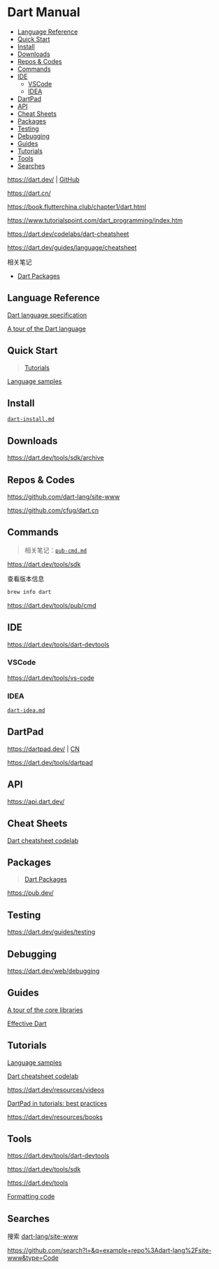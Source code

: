 <!-- omit in toc -->
# Dart Manual

- [Language Reference](#language-reference)
- [Quick Start](#quick-start)
- [Install](#install)
- [Downloads](#downloads)
- [Repos & Codes](#repos--codes)
- [Commands](#commands)
- [IDE](#ide)
  - [VSCode](#vscode)
  - [IDEA](#idea)
- [DartPad](#dartpad)
- [API](#api)
- [Cheat Sheets](#cheat-sheets)
- [Packages](#packages)
- [Testing](#testing)
- [Debugging](#debugging)
- [Guides](#guides)
- [Tutorials](#tutorials)
- [Tools](#tools)
- [Searches](#searches)

<https://dart.dev/> | [GitHub](https://github.com/dart-lang/site-www)

<https://dart.cn/>

<https://book.flutterchina.club/chapter1/dart.html>

<https://www.tutorialspoint.com/dart_programming/index.htm>

<https://dart.dev/codelabs/dart-cheatsheet>

<https://dart.dev/guides/language/cheatsheet>

相关笔记

- [Dart Packages](packages/README.md)

## Language Reference

[Dart language specification](https://dart.dev/guides/language/spec)

[A tour of the Dart language](https://dart.dev/guides/language/language-tour)

## Quick Start

> [Tutorials](#tutorials)

[Language samples](https://dart.dev/samples)

## Install

[`dart-install.md`](dart-install.md)

## Downloads

<https://dart.dev/tools/sdk/archive>

## Repos & Codes

<https://github.com/dart-lang/site-www>

<https://github.com/cfug/dart.cn>

## Commands

> 相关笔记：[`pub-cmd.md`](/commands/dart/pub-cmd.md)

<https://dart.dev/tools/sdk>

查看版本信息

```bash
brew info dart
```

<https://dart.dev/tools/pub/cmd>

## IDE

<https://dart.dev/tools/dart-devtools>

### VSCode

<https://dart.dev/tools/vs-code>

### IDEA

[`dart-idea.md`](dart-idea.md)

## DartPad

<https://dartpad.dev/> | [CN](https://dartpad.cn/)

<https://dart.dev/tools/dartpad>

## API

<https://api.dart.dev/>

## Cheat Sheets

[Dart cheatsheet codelab](https://dart.dev/codelabs/dart-cheatsheet)

## Packages

> [Dart Packages](packages/README.md)

<https://pub.dev/>

## Testing

<https://dart.dev/guides/testing>

## Debugging

<https://dart.dev/web/debugging>

## Guides

[A tour of the core libraries](https://dart.dev/guides/libraries/library-tour)

[Effective Dart](https://dart.dev/guides/language/effective-dart)

## Tutorials

[Language samples](https://dart.dev/samples)

[Dart cheatsheet codelab](https://dart.dev/codelabs/dart-cheatsheet)

<https://dart.dev/resources/videos>

[DartPad in tutorials: best practices](https://dart.dev/resources/dartpad-best-practices)

<https://dart.dev/resources/books>

## Tools

<https://dart.dev/tools/dart-devtools>

<https://dart.dev/tools/sdk>

<https://dart.dev/tools>

[Formatting code](https://dart.dev/guides/language/formatting)

## Searches

搜索 [dart-lang/site-www](https://github.com/dart-lang/site-www)

<https://github.com/search?l=&q=example+repo%3Adart-lang%2Fsite-www&type=Code>
